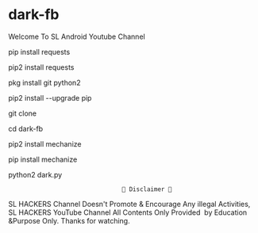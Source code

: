 # dark-fb

Welcome To SL Android Youtube Channel

pip install  requests

pip2 install requests


pkg install git python2

pip2 install --upgrade pip

git clone 

cd dark-fb

pip2 install mechanize

pip install mechanize



python2 dark.py



                                    💢 Disclaimer 💢

SL HACKERS  Channel Doesn't Promote & Encourage Any illegal Activities, 
SL HACKERS YouTube Channel All Contents Only Provided  by Education &Purpose Only. 
Thanks for watching.
